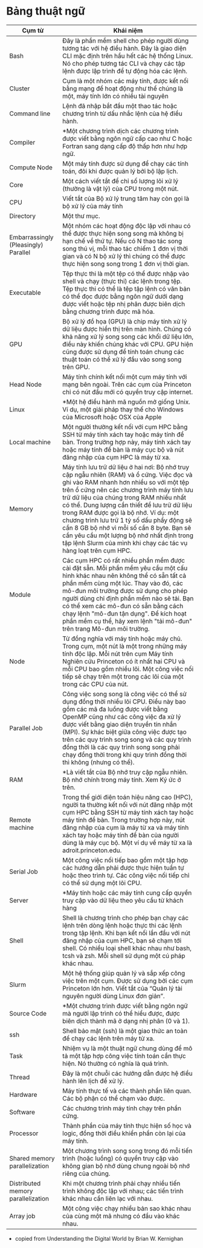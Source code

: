 # **Bảng thuật ngữ**

| Cụm từ | Khái niệm |
| --- | --- |
| Bash | Đây là phần mềm shell cho phép người dùng tương tác với hệ điều hành. Đây là giao diện CLI mặc định trên hầu hết các hệ thống Linux. Nó cho phép tương tác CLI và chạy các tập lệnh được lập trình để tự động hóa các lệnh. |
| Cluster | Cụm là một nhóm các máy tính, được kết nối bằng mạng để hoạt động như thể chúng là một, máy tính lớn có nhiều tài nguyên |
| Command line | Lệnh đã nhập bắt đầu một thao tác hoặc chương trình từ dấu nhắc lệnh của hệ điều hành. |
| Compiler | *Một chương trình dịch các chương trình được viết bằng ngôn ngữ cấp cao như C hoặc Fortran sang dạng cấp độ thấp hơn như hợp ngữ. |
| Compute Node | Một máy tính được sử dụng để chạy các tính toán, đôi khi được quản lý bởi bộ lập lịch. |
| Core | Một cách viết tắt để chỉ số lượng lõi xử lý (thường là vật lý) của CPU trong một nút. |
| CPU | Viết tắt của Bộ xử lý trung tâm hay còn gọi là bộ xử lý của máy tính |
| Directory | Một thư mục. |
| Embarrassingly (Pleasingly) Parallel | Một nhóm các hoạt động độc lập với nhau có thể được thực hiện song song mà không bị hạn chế về thứ tự. Nếu có N thao tác song song thú vị, mỗi thao tác chiếm 1 đơn vị thời gian và có N bộ xử lý thì chúng có thể được thực hiện song song trong 1 đơn vị thời gian. |
| Executable | Tệp thực thi là một tệp có thể được nhập vào shell và chạy (thực thi) các lệnh trong tệp. Tệp thực thi có thể là tệp tập lệnh có văn bản có thể đọc được bằng ngôn ngữ dưới dạng được viết hoặc tệp nhị phân được biên dịch bằng chương trình được mã hóa. |
| GPU | Bộ xử lý đồ họa (GPU) là chip máy tính xử lý dữ liệu được hiển thị trên màn hình. Chúng có khả năng xử lý song song các khối dữ liệu lớn, điều này khiến chúng khác với CPU. GPU hiện cũng được sử dụng để tính toán chung các thuật toán có thể xử lý đầu vào song song trên GPU. |
| Head Node | Máy tính chính kết nối một cụm máy tính với mạng bên ngoài. Trên các cụm của Princeton chỉ có nút đầu mới có quyền truy cập internet. |
| Linux | *Một hệ điều hành mã nguồn mở giống Unix. Ví dụ, một giải pháp thay thế cho Windows của Microsoft hoặc OSX của Apple |
| Local machine | Một người thường kết nối với cụm HPC bằng SSH từ máy tính xách tay hoặc máy tính để bàn. Trong trường hợp này, máy tính xách tay hoặc máy tính để bàn là máy cục bộ và nút đăng nhập của cụm HPC là máy từ xa. |
| Memory | Máy tính lưu trữ dữ liệu ở hai nơi: Bộ nhớ truy cập ngẫu nhiên (RAM) và ổ cứng. Việc đọc và ghi vào RAM nhanh hơn nhiều so với một tệp trên ổ cứng nên các chương trình máy tính lưu trữ dữ liệu của chúng trong RAM nhiều nhất có thể. Dung lượng cần thiết để lưu trữ dữ liệu trong RAM được gọi là bộ nhớ. Ví dụ: một chương trình lưu trữ 1 tỷ số dấu phẩy động sẽ cần 8 GB bộ nhớ vì mỗi số cần 8 byte. Bạn sẽ cần yêu cầu một lượng bộ nhớ nhất định trong tập lệnh Slurm của mình khi chạy các tác vụ hàng loạt trên cụm HPC. |
| Module | Các cụm HPC có rất nhiều phần mềm được cài đặt sẵn. Mỗi phần mềm yêu cầu một cấu hình khác nhau nên không thể có sẵn tất cả phần mềm cùng một lúc. Thay vào đó, các mô-đun môi trường được sử dụng cho phép người dùng chỉ định phần mềm nào sẽ tải. Bạn có thể xem các mô-đun có sẵn bằng cách chạy lệnh "mô-đun tận dụng". Để kích hoạt phần mềm cụ thể, hãy xem lệnh "tải mô-đun" trên trang Mô-đun môi trường. |
| Node | Từ đồng nghĩa với máy tính hoặc máy chủ. Trong cụm, một nút là một trong những máy tính độc lập. Mỗi nút trên cụm Máy tính Nghiên cứu Princeton có ít nhất hai CPU và mỗi CPU bao gồm nhiều lõi. Một công việc nối tiếp sẽ chạy trên một trong các lõi của một trong các CPU của nút. |
| Parallel Job | Công việc song song là công việc có thể sử dụng đồng thời nhiều lõi CPU. Điều này bao gồm các mã đa luồng được viết bằng OpenMP cũng như các công việc đa xử lý được viết bằng giao diện truyền tin nhắn (MPI). Sự khác biệt giữa công việc được tạo trên các quy trình song song và các quy trình đồng thời là các quy trình song song phải chạy đồng thời trong khi quy trình đồng thời thì không (nhưng có thể). |
| RAM | *Là viết tắt của Bộ nhớ truy cập ngẫu nhiên. Bộ nhớ chính trong máy tính. Xem Ký ức ở trên. |
| Remote machine | Trong thế giới điện toán hiệu năng cao (HPC), người ta thường kết nối với nút đăng nhập một cụm HPC bằng SSH từ máy tính xách tay hoặc máy tính để bàn. Trong trường hợp này, nút đăng nhập của cụm là máy từ xa và máy tính xách tay hoặc máy tính để bàn của người dùng là máy cục bộ. Một ví dụ về máy từ xa là adroit.princeton.edu. |
| Serial Job | Một công việc nối tiếp bao gồm một tập hợp các hướng dẫn phải được thực hiện tuần tự hoặc theo trình tự. Các công việc nối tiếp chỉ có thể sử dụng một lõi CPU. |
| Server | *Máy tính hoặc các máy tính cung cấp quyền truy cập vào dữ liệu theo yêu cầu từ khách hàng |
| Shell | Shell là chương trình cho phép bạn chạy các lệnh trên dòng lệnh hoặc thực thi các lệnh trong tập lệnh. Khi bạn kết nối lần đầu với nút đăng nhập của cụm HPC, bạn sẽ chạm tới shell. Có nhiều loại shell khác nhau như bash, tcsh và zsh. Mỗi shell sử dụng một cú pháp khác nhau. |
| Slurm | Một hệ thống giúp quản lý và sắp xếp công việc trên một cụm. Được sử dụng bởi các cụm Princeton lớn hơn. Viết tắt của “Quản lý tài nguyên người dùng Linux đơn giản”. |
| Source Code | *Một chương trình được viết bằng ngôn ngữ mà người lập trình có thể hiểu được, được biên dịch thành mã ở dạng nhị phân (0 và 1). |
| ssh | Shell bảo mật (ssh) là một giao thức an toàn để chạy các lệnh trên máy từ xa. |
| Task | Nhiệm vụ là một thuật ngữ chung dùng để mô tả một tập hợp công việc tính toán cần thực hiện. Nó thường có nghĩa là quá trình. |
| Thread | Đây là một chuỗi các hướng dẫn được hệ điều hành lên lịch để xử lý. |
| Hardware | Máy tính thực tế và các thành phần liên quan. Các bộ phận có thể chạm vào được. |
| Software | Các chương trình máy tính chạy trên phần cứng. |
| Processor | Thành phần của máy tính thực hiện số học và logic, đồng thời điều khiển phần còn lại của máy tính. |
| Shared memory parallelization | Một chương trình song song trong đó mỗi tiến trình (hoặc luồng) có quyền truy cập vào không gian bộ nhớ dùng chung ngoài bộ nhớ riêng của chúng. |
| Distributed memory parallelization | Khi một chương trình phải chạy nhiều tiến trình không độc lập với nhau; các tiến trình khác nhau cần liên lạc với nhau. |
| Array job | Một công việc chạy nhiều bản sao khác nhau của cùng một mã nhưng có đầu vào khác nhau. |
- copied from Understanding the Digital World by Brian W. Kernighan